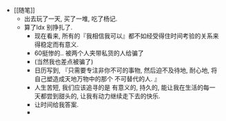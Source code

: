 - [[随笔]]
	- 出去玩了一天, 买了一堆, 吃了杨记.
	- 算了ldx 别挣扎了.
		- 现在看来, 所有的『我相信我可以』都不如经受得住时间考验的关系来得稳定而有意义.
		- 60挺惨的.. 被两个人夹带私货的人给骗了
		- (当然我也差点被骗了)
		- 日历写到, 『只需要专注非你不可的事物, 然后迫不及待地, 耐心地, 将自己塑造成天地万物中的那个 不可替代的人. 』
		- 人生苦短, 我们应该追寻的是 有意义的, 持久的, 能让我在生活的每一天都尝到甜头的, 让我有动力继续走下去的快乐.
		- 让时间给我答案.
		-